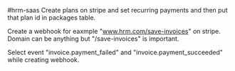 #hrm-saas
Create plans on stripe and set recurring payments and then put that plan id in packages table.

Create a webhook for eaxmple "www.hrm.com/save-invoices"
on stripe. Domain can be anything but "/save-invoices" is important.

Select event "invoice.payment_failed" and "invoice.payment_succeeded" while creating webhook.

